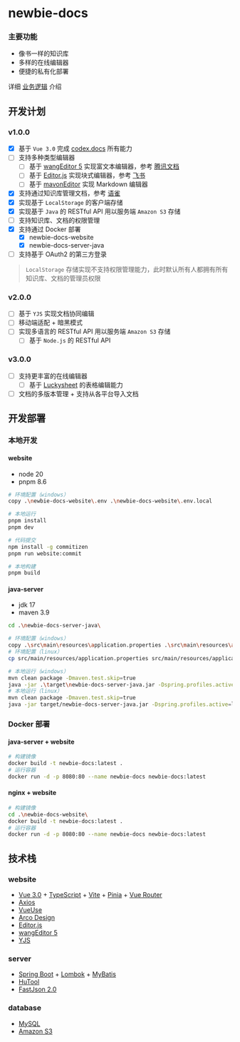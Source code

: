 # newbie-docs

### 主要功能

- 像书一样的知识库
- 多样的在线编辑器
- 便捷的私有化部署

详细 [业务逻辑](./BusinessLogic.md) 介绍

## 开发计划

### v1.0.0

- [x] 基于 `Vue 3.0` 完成 [codex.docs](https://github.com/codex-team/codex.docs) 所有能力
- [ ] 支持多种类型编辑器
  - [ ] 基于 [wangEditor 5](https://www.wangeditor.com/) 实现富文本编辑器，参考 [腾讯文档](https://docs.qq.com/)
  - [ ] 基于 [Editor.js](https://github.com/codex-team/editor.js) 实现块式编辑器，参考 [飞书](https://www.feishu.cn/product/docs)
  - [ ] 基于 [mavonEditor](https://github.com/hinesboy/mavonEditor) 实现 Markdown 编辑器
- [x] 支持通过知识库管理文档，参考 [语雀](https://www.yuque.com/dashboard)
- [x] 实现基于 `LocalStorage` 的客户端存储
- [x] 实现基于 `Java` 的 RESTful API 用以服务端 `Amazon S3` 存储
- [ ] 支持知识库、文档的权限管理
- [x] 支持通过 Docker 部署
  - [x] newbie-docs-website
  - [x] newbie-docs-server-java
- [ ] 支持基于 OAuth2 的第三方登录

> `LocalStorage` 存储实现不支持权限管理能力，此时默认所有人都拥有所有知识库、文档的管理员权限

### v2.0.0
- [ ] 基于 `YJS` 实现文档协同编辑
- [ ] 移动端适配 + 暗黑模式
- [ ] 实现多语言的 RESTful API 用以服务端 `Amazon S3` 存储
  - [ ] 基于 `Node.js` 的 RESTful API

### v3.0.0
- [ ] 支持更丰富的在线编辑器
  - [ ] 基于 [Luckysheet](https://github.com/dream-num/Luckysheet) 的表格编辑能力
- [ ] 文档的多版本管理 + 支持从各平台导入文档

## 开发部署

### 本地开发

#### website

- node 20
- pnpm 8.6

``` bash
# 环境配置（windows）
copy .\newbie-docs-website\.env .\newbie-docs-website\.env.local

# 本地运行
pnpm install
pnpm dev

# 代码提交
npm install -g commitizen
pnpm run website:commit

# 本地构建
pnpm build
```

#### java-server

- jdk 17
- maven 3.9

``` bash
cd .\newbie-docs-server-java\

# 环境配置（windows）
copy .\src\main\resources\application.properties .\src\main\resources\application-local.properties
# 环境配置（linux）
cp src/main/resources/application.properties src/main/resources/application-local.properties

# 本地运行（windows）
mvn clean package -Dmaven.test.skip=true
java -jar .\target\newbie-docs-server-java.jar -Dspring.profiles.active=local
# 本地运行（linux）
mvn clean package -Dmaven.test.skip=true
java -jar target/newbie-docs-server-java.jar -Dspring.profiles.active=local
```

### Docker 部署

#### java-server + website

``` bash
# 构建镜像
docker build -t newbie-docs:latest .
# 运行容器
docker run -d -p 8080:80 --name newbie-docs newbie-docs:latest
```

#### nginx + website

``` bash
# 构建镜像
cd .\newbie-docs-website\
docker build -t newbie-docs:latest .
# 运行容器
docker run -d -p 8080:80 --name newbie-docs newbie-docs:latest
```

## 技术栈

### website
- [Vue 3.0](https://cn.vuejs.org/) + [TypeScript](https://www.typescriptlang.org/) + [Vite](https://cn.vitejs.dev/) + [Pinia](https://pinia.vuejs.org/zh/) + [Vue Router](https://next.router.vuejs.org/zh/)
- [Axios](https://axios-http.com/zh/)
- [VueUse](https://vueuse.org/guide/)
- [Arco Design](https://arco.design/)
- [Editor.js](https://github.com/codex-team/editor.js)
- [wangEditor 5](https://www.wangeditor.com/)
- [YJS](https://github.com/yjs/yjs)

### server
- [Spring Boot](https://spring.io/projects/spring-boot) + [Lombok](https://projectlombok.org/) + [MyBatis](https://mybatis.org/mybatis-3/zh/index.html)
- [HuTool](https://hutool.cn/)
- [FastJson 2.0](https://alibaba.github.io/fastjson2/)

### database
- [MySQL](https://www.mysql.com/cn/)
- [Amazon S3](https://aws.amazon.com/cn/s3/)